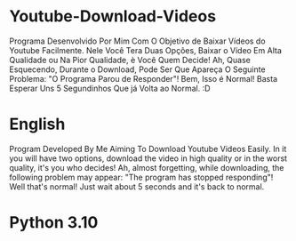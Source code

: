 # Youtube-Download-Videos
Programa Desenvolvido Por Mim Com O Objetivo de Baixar Vídeos do Youtube Facilmente.
Nele Você Tera Duas Opções, Baixar o Vídeo Em Alta Qualidade ou Na Pior Qualidade, è Você Quem Decide!
Ah, Quase Esquecendo, Durante o Download, Pode Ser Que Apareça O Seguinte Problema: "O Programa Parou de Responder"!
Bem, Isso é Normal! Basta Esperar Uns 5 Segundinhos Que já Volta ao Normal. :D


# English
Program Developed By Me Aiming To Download Youtube Videos Easily.
In it you will have two options, download the video in high quality or in the worst quality, it's you who decides!
Ah, almost forgetting, while downloading, the following problem may appear: "The program has stopped responding"!
Well that's normal! Just wait about 5 seconds and it's back to normal.

# Python 3.10
